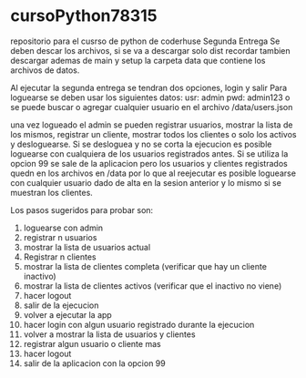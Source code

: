# cursoPython78315
repositorio para el cusrso de python de coderhuse
Segunda Entrega
Se deben descar los archivos, si se va a descargar solo dist recordar tambien descargar ademas de main y setup la carpeta data que contiene los archivos de datos.

Al ejecutar la segunda entrega se tendran dos opciones, login y salir
Para loguearse se deben usar los siguientes datos:
usr: admin
pwd: admin123
o se puede buscar o agregar cualquier usuario en el archivo /data/users.json

una vez logueado el admin se pueden registrar usuarios, mostrar la lista de los mismos, registrar un cliente,
mostrar todos los clientes o solo los activos y desloguearse.
Si se desloguea y no se corta la ejecucion es posible loguearse con cualquiera de los usuarios registrados antes.
Si se utiliza la opcion 99 se sale de la aplicacion pero los usuarios y clientes registrados quedn en los archivos 
en /data por lo que al reejecutar es posible loguearse con cualquier usuario dado de alta en la sesion anterior y lo mismo si se muestran los clientes.

Los pasos sugeridos para probar son:
1. loguearse con admin
2. registrar n usuarios
3. mostrar la lista de usuarios actual
4. Registrar n clientes
5. mostrar la lista de clientes completa (verificar que hay un cliente inactivo)
6. mostrar la lista de clientes activos (verificar que el inactivo no viene)
7. hacer logout
8. salir de la ejecucion
9. volver a ejecutar la app
10. hacer login con algun usuario registrado durante la ejecucion
11. volver a mostrar la lista de usuarios y clientes
12. registrar algun usuario o cliente mas
13. hacer logout
14. salir de la aplicacion con la opcion 99
